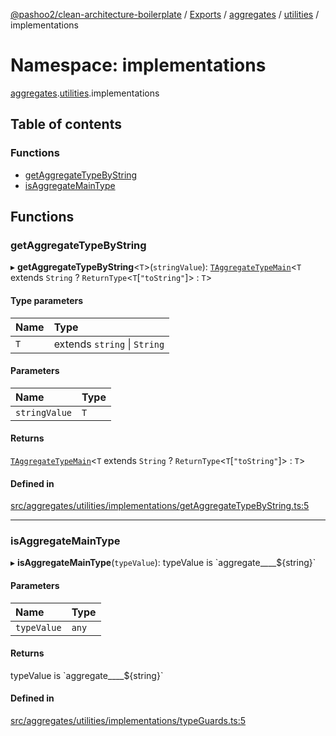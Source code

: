 [@pashoo2/clean-architecture-boilerplate](../README.md) / [Exports](../modules.md) / [aggregates](aggregates.md) / [utilities](aggregates.utilities.md) / implementations

# Namespace: implementations

[aggregates](aggregates.md).[utilities](aggregates.utilities.md).implementations

## Table of contents

### Functions

- [getAggregateTypeByString](aggregates.utilities.implementations.md#getaggregatetypebystring)
- [isAggregateMainType](aggregates.utilities.implementations.md#isaggregatemaintype)

## Functions

### getAggregateTypeByString

▸ **getAggregateTypeByString**<`T`\>(`stringValue`): [`TAggregateTypeMain`](aggregates.interfaces.md#taggregatetypemain)<`T` extends `String` ? `ReturnType`<`T`[``"toString"``]\> : `T`\>

#### Type parameters

| Name | Type |
| :------ | :------ |
| `T` | extends `string` \| `String` |

#### Parameters

| Name | Type |
| :------ | :------ |
| `stringValue` | `T` |

#### Returns

[`TAggregateTypeMain`](aggregates.interfaces.md#taggregatetypemain)<`T` extends `String` ? `ReturnType`<`T`[``"toString"``]\> : `T`\>

#### Defined in

[src/aggregates/utilities/implementations/getAggregateTypeByString.ts:5](https://github.com/pashoo2/clean-architecture-boilerplate/blob/e54a93c/src/aggregates/utilities/implementations/getAggregateTypeByString.ts#L5)

___

### isAggregateMainType

▸ **isAggregateMainType**(`typeValue`): typeValue is \`aggregate\_\_\_\_${string}\`

#### Parameters

| Name | Type |
| :------ | :------ |
| `typeValue` | `any` |

#### Returns

typeValue is \`aggregate\_\_\_\_${string}\`

#### Defined in

[src/aggregates/utilities/implementations/typeGuards.ts:5](https://github.com/pashoo2/clean-architecture-boilerplate/blob/e54a93c/src/aggregates/utilities/implementations/typeGuards.ts#L5)

